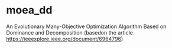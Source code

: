 # moea_dd
An Evolutionary Many-Objective Optimization Algorithm Based on Dominance and Decomposition (basedon the article https://ieeexplore.ieee.org/document/6964796)
